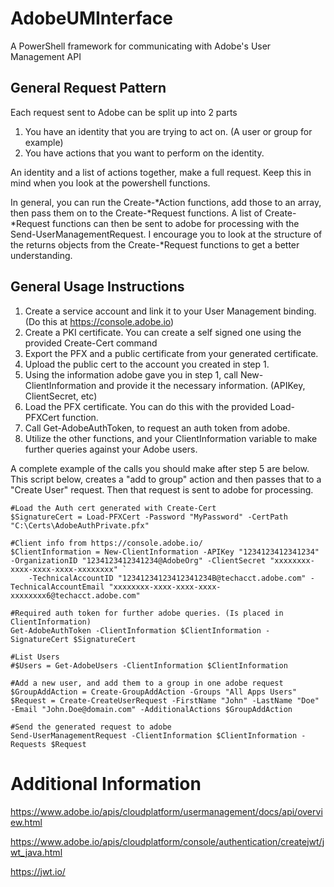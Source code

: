 # AdobeUMInterface
A PowerShell framework for communicating with Adobe's User Management API

## General Request Pattern
Each request sent to Adobe can be split up into 2 parts
1) You have an identity that you are trying to act on. (A user or group for example)
2) You have actions that you want to perform on the identity.

An identity and a list of actions together, make a full request. Keep this in mind when you look at the powershell functions.

In general, you can run the Create-\*Action functions, add those to an array, then pass them on to the Create-\*Request functions. A list of Create-\*Request functions can then be sent to adobe for processing with the Send-UserManagementRequest.
I encourage you to look at the structure of the returns objects from the Create-\*Request functions to get a better understanding.

## General Usage Instructions

1) Create a service account and link it to your User Management binding. (Do this at https://console.adobe.io)
2) Create a PKI certificate. You can create a self signed one using the provided Create-Cert command
3) Export the PFX and a public certificate from your generated certificate. 
4) Upload the public cert to the account you created in step 1.
5) Using the information adobe gave you in step 1, call New-ClientInformation and provide it the necessary information. (APIKey, ClientSecret, etc)
6) Load the PFX certificate. You can do this with the provided Load-PFXCert function.
7) Call Get-AdobeAuthToken, to request an auth token from adobe.
8) Utilize the other functions, and your ClientInformation variable to make further queries against your Adobe users.

A complete example of the calls you should make after step 5 are below. This script below, creates a "add to group" action and then passes that to a "Create User" request. Then that request is sent to adobe for processing.
```
#Load the Auth cert generated with Create-Cert
$SignatureCert = Load-PFXCert -Password "MyPassword" -CertPath "C:\Certs\AdobeAuthPrivate.pfx"

#Client info from https://console.adobe.io/
$ClientInformation = New-ClientInformation -APIKey "1234123412341234" -OrganizationID "1234123412341234@AdobeOrg" -ClientSecret "xxxxxxxx-xxxx-xxxx-xxxx-xxxxxxxx" `
    -TechnicalAccountID "12341234123412341234B@techacct.adobe.com" -TechnicalAccountEmail "xxxxxxxx-xxxx-xxxx-xxxx-xxxxxxxx6@techacct.adobe.com"

#Required auth token for further adobe queries. (Is placed in ClientInformation)
Get-AdobeAuthToken -ClientInformation $ClientInformation -SignatureCert $SignatureCert

#List Users
#$Users = Get-AdobeUsers -ClientInformation $ClientInformation

#Add a new user, and add them to a group in one adobe request
$GroupAddAction = Create-GroupAddAction -Groups "All Apps Users"
$Request = Create-CreateUserRequest -FirstName "John" -LastName "Doe" -Email "John.Doe@domain.com" -AdditionalActions $GroupAddAction

#Send the generated request to adobe
Send-UserManagementRequest -ClientInformation $ClientInformation -Requests $Request
```

# Additional Information
https://www.adobe.io/apis/cloudplatform/usermanagement/docs/api/overview.html

https://www.adobe.io/apis/cloudplatform/console/authentication/createjwt/jwt_java.html

https://jwt.io/
